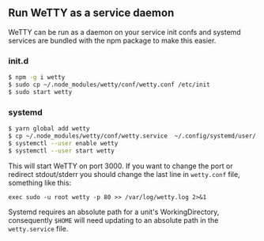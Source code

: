 ## Run WeTTY as a service daemon

WeTTY can be run as a daemon on your service init confs and systemd services are
bundled with the npm package to make this easier.

### init.d

```bash
$ npm -g i wetty
$ sudo cp ~/.node_modules/wetty/conf/wetty.conf /etc/init
$ sudo start wetty
```

### systemd

```bash
$ yarn global add wetty
$ cp ~/.node_modules/wetty/conf/wetty.service  ~/.config/systemd/user/
$ systemctl --user enable wetty
$ systemctl --user start wetty
```

This will start WeTTY on port 3000. If you want to change the port or redirect
stdout/stderr you should change the last line in `wetty.conf` file, something
like this:

```systemd
exec sudo -u root wetty -p 80 >> /var/log/wetty.log 2>&1
```

Systemd requires an absolute path for a unit's WorkingDirectory, consequently
`$HOME` will need updating to an absolute path in the `wetty.service` file.

